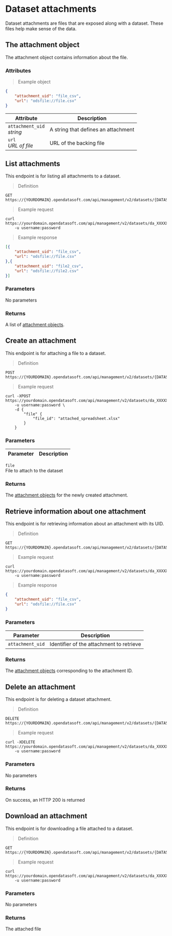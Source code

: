# Dataset attachments

Dataset attachments are files that are exposed along with a dataset. These files help make sense of the data.

## The attachment object

The attachment object contains information about the file.

### Attributes

> Example object

```json
{            
    "attachment_uid": "file_csv",
    "url": "odsfile://file.csv"
}
```

Attribute | Description
--------- | -----------
`attachment_uid` <br> *string* | A string that defines an attachment
`url` <br> *URL of file* | URL of the backing file

## List attachments

This endpoint is for listing all attachments to a dataset. 

> Definition

```HTTP
GET https://{YOURDOMAIN}.opendatasoft.com/api/management/v2/datasets/{DATASET_UID}/attachments/
```

> Example request

```HTTP
curl https://yourdomain.opendatasoft.com/api/management/v2/datasets/da_XXXXXX/attachments
    -u username:password
```

> Example response

```json
[{
    "attachment_uid": "file_csv",
    "url": "odsfile://file.csv"
},{
    "attachment_uid": "file2_csv",
    "url": "odsfile://file2.csv"
}]
```

### Parameters

No parameters

### Returns

A list of [attachment objects](#the-attachment-object).

## Create an attachment

This endpoint is for attaching a file to a dataset.

> Definition

```HTTP
POST https://{YOURDOMAIN}.opendatasoft.com/api/management/v2/datasets/{DATASET_UID}/attachments/
```

> Example request

```HTTP
curl -XPOST https://yourdomain.opendatasoft.com/api/management/v2/datasets/da_XXXXXX/attachments/
    -u username:password \
    -d {
        "file" {
            "file_id": "attached_spreadsheet.xlsx"
        }
    }
```

### Parameters

Parameter | Description
--------- | -----------
`file` <br> File to attach to the dataset

### Returns

The [attachment objects](#the-attachment-object) for the newly created attachment.

## Retrieve information about one attachment

This endpoint is for retrieving information about an attachment with its UID.

> Definition

```HTTP
GET https://{YOURDOMAIN}.opendatasoft.com/api/management/v2/datasets/{DATASET_UID}/attachments/{ATTACHMENT_UID}/
```

> Example request

```HTTP
curl https://yourdomain.opendatasoft.com/api/management/v2/datasets/da_XXXXXX/attachments/file_csv/
    -u username:password
```

> Example response

```json
{
    "attachment_uid": "file_csv",
    "url": "odsfile://file.csv"
}
```

### Parameters

Parameter | Description
--------- | -----------
`attachment_uid` | Identifier of the attachment to retrieve

### Returns

The [attachment objects](#the-attachment-object) corresponding to the attachment ID.

## Delete an attachment

This endpoint is for deleting a dataset attachment.

> Definition

```HTTP
DELETE https://{YOURDOMAIN}.opendatasoft.com/api/management/v2/datasets/{DATASET_UID}/attachments/{ATTACHMENT_UID}/
```

> Example request

```HTTP
curl -XDELETE https://yourdomain.opendatasoft.com/api/management/v2/datasets/da_XXXXXX/attachments/file_csv/
    -u username:password
```

### Parameters

No parameters

### Returns

On success, an HTTP 200 is returned


## Download an attachment

This endpoint is for downloading a file attached to a dataset.

> Definition

```HTTP
GET https://{YOURDOMAIN}.opendatasoft.com/api/management/v2/datasets/{DATASET_UID}/download_attachment/{ATTACHMENT_UID}/
```

> Example request

```HTTP
curl https://yourdomain.opendatasoft.com/api/management/v2/datasets/da_XXXXXX/download_attachment/file_csv/
    -u username:password
```

### Parameters

No parameters

### Returns

The attached file
